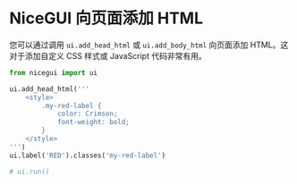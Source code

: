 # NiceGUI 向页面添加 HTML

您可以通过调用 `ui.add_head_html` 或 `ui.add_body_html` 向页面添加 HTML。这对于添加自定义 CSS 样式或 JavaScript 代码非常有用。

```python
from nicegui import ui

ui.add_head_html('''
    <style>
        .my-red-label {
            color: Crimson;
            font-weight: bold;
        }
    </style>
''')
ui.label('RED').classes('my-red-label')

# ui.run()
```
